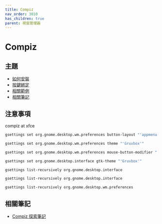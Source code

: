 ```yaml
---
title: Compiz
nav_order: 3010
has_children: true
parent: 視窗管理器
---
```



# Compiz


## 主題

* [如何安裝](https://samwhelp.github.io/note-about-ezarcher/read/master/window_manager/compiz/install.html)
* [按鍵綁定](https://samwhelp.github.io/note-about-ezarcher/read/master/window_manager/compiz/keybind.html)
* [相關範例](https://samwhelp.github.io/note-about-ezarcher/read/master/window_manager/compiz/demo.html)
* [相關筆記](#相關筆記)


## 注意事項

compiz at xfce

``` sh
gsettings set org.gnome.desktop.wm.preferences button-layout "'appmenu:minimize,maximize,close'"
```

``` sh
gsettings set org.gnome.desktop.wm.preferences theme "'Gruvbox'"
```

``` sh
gsettings set org.gnome.desktop.wm.preferences mouse-button-modifier "'<Super>'"
```

``` sh
gsettings set org.gnome.desktop.interface gtk-theme "'Gruvbox'"
```

``` sh
gsettings list-recursively org.gnome.desktop.interface
```

``` sh
gsettings list-recursively org.gnome.desktop.interface
```

``` sh
gsettings list-recursively org.gnome.desktop.wm.preferences
```

## 相關筆記

* [Compiz 探索筆記](https://samwhelp.github.io/note-about-compiz/)
